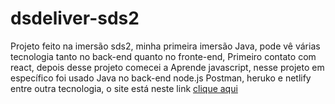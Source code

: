 # dsdeliver-sds2
Projeto feito na imersão sds2, minha primeira imersão
Java, pode vê várias tecnologia tanto no back-end quanto no fronte-end,
Primeiro contato com react, depois desse projeto comecei a 
Aprende javascript, nesse projeto em específico foi usado Java no back-end node.js
Postman, heruko e netlify entre outra tecnologia, o site está neste link <a href="https://mariadelivery.netlify.app">clique aqui</a>
